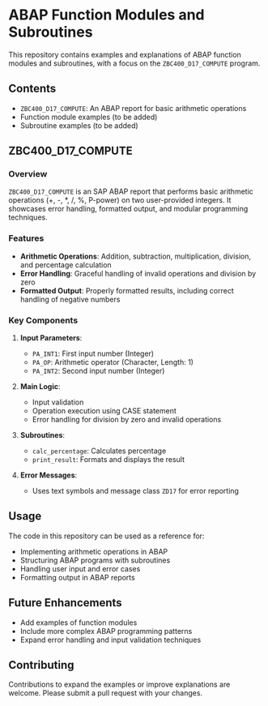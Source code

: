 # ABAP Function Modules and Subroutines

This repository contains examples and explanations of ABAP function modules and subroutines, with a focus on the `ZBC400_D17_COMPUTE` program.

## Contents

- `ZBC400_D17_COMPUTE`: An ABAP report for basic arithmetic operations
- Function module examples (to be added)
- Subroutine examples (to be added)

## ZBC400_D17_COMPUTE

### Overview

`ZBC400_D17_COMPUTE` is an SAP ABAP report that performs basic arithmetic operations (+, -, *, /, %, P-power) on two user-provided integers. It showcases error handling, formatted output, and modular programming techniques.

### Features

- **Arithmetic Operations**: Addition, subtraction, multiplication, division, and percentage calculation
- **Error Handling**: Graceful handling of invalid operations and division by zero
- **Formatted Output**: Properly formatted results, including correct handling of negative numbers

### Key Components

1. **Input Parameters**:
   - `PA_INT1`: First input number (Integer)
   - `PA_OP`: Arithmetic operator (Character, Length: 1)
   - `PA_INT2`: Second input number (Integer)

2. **Main Logic**:
   - Input validation
   - Operation execution using CASE statement
   - Error handling for division by zero and invalid operations

3. **Subroutines**:
   - `calc_percentage`: Calculates percentage
   - `print_result`: Formats and displays the result

4. **Error Messages**:
   - Uses text symbols and message class `ZD17` for error reporting

## Usage

The code in this repository can be used as a reference for:

- Implementing arithmetic operations in ABAP
- Structuring ABAP programs with subroutines
- Handling user input and error cases
- Formatting output in ABAP reports

## Future Enhancements

- Add examples of function modules
- Include more complex ABAP programming patterns
- Expand error handling and input validation techniques

## Contributing

Contributions to expand the examples or improve explanations are welcome. Please submit a pull request with your changes.
